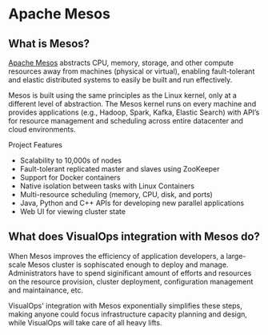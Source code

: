 # Apache Mesos

## What is Mesos?

[Apache Mesos](http://mesos.apache.org/) abstracts CPU, memory, storage, and other compute resources away from machines (physical or virtual), enabling fault-tolerant and elastic distributed systems to easily be built and run effectively.

Mesos is built using the same principles as the Linux kernel, only at a different level of abstraction. The Mesos kernel runs on every machine and provides applications (e.g., Hadoop, Spark, Kafka, Elastic Search) with API’s for resource management and scheduling across entire datacenter and cloud environments.

Project Features
- Scalability to 10,000s of nodes
- Fault-tolerant replicated master and slaves using ZooKeeper
- Support for Docker containers
- Native isolation between tasks with Linux Containers
- Multi-resource scheduling (memory, CPU, disk, and ports)
- Java, Python and C++ APIs for developing new parallel applications
- Web UI for viewing cluster state

## What does VisualOps integration with Mesos do?

When Mesos improves the efficiency of application developers, a large-scale Mesos cluster is sophiscated enough to deploy and manage. Administrators have to spend siginificant amount of efforts and resources on the resource provision, cluster deployment, configuration management and maintainance, etc.

VisualOps' integration with Mesos exponentially simplifies these steps, making anyone could focus infrastructure capacity planning and design, while VisualOps will take care of all heavy lifts.
